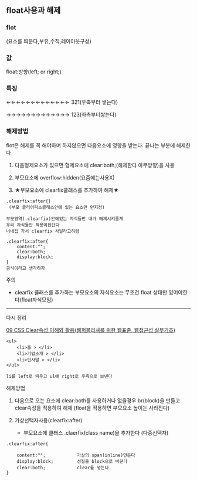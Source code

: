 ## float사용과 해제

### flot
(요소를 띄운다,부유,수직,레이아웃구성)


### 값
float:방향(left; or right;)

### 특징

←←←←←←←←←←←←←
321(우측부터 쌓는다)

→→→→→→→→→→→→→
123(좌측부터쌓는다)

### 해제방법
flot은 해제를 꼭 해야하며 하지않으면 다음요소에 영향을 받는다. 끝나는 부분에 해제한다

1. 다음형제요소가 있으면 
형제요소에 clear:both;(해제한다 아무방향)을 사용

2. 부모요소에 overflow:hidden(요즘에는사용X)

3. ★부모요소에 clearfix클래스를 추가하여 해제★

~~~
.clearfix:after{}
 (부모 클리어픽스클래스안에 있는 요소만 만지정)

부모영역(.clearfix)안에있는 자식들만 내가 해제시켜줄게
우리 자식들만 적용이된단다
너네집 가서 clearfix 사달라고하렴

.clearfix:after{
    content:"";
    clear:both;
    display:block;
}
공식이라고 생각하자
~~~

주의

+ clearfix 클래스를 추가하는 부모요소의 자식요소는
무조건 float 상태만 있어야한다(float자식모임)


---

다시 정리

[09 CSS Clear속성 이해와 활용(웹퍼블리셔를 위한 웹표준, 웹접근성 실무기초)](https://www.youtube.com/watch?v=641i0NjaqBs&list=PL_6yF2upGJYu-mdzvejWuz6zLd5EOFQKf&index=9)

~~~
<ul>
    <li>홈 > </li>
    <li>기업소개 > </li>
    <li>인사말 > </li>
</ul>

li를 left로 띄우고 ul에 right로 우측으로 보낸다

~~~

해제방법

1. 다음으로 오는 요소에 clear:both를 사용하거나 
없을경우 br(block)을 만들고 clear속성을 적용하여 해제
(float을 적용하면 부모요소 높이는 사라진다)

2. 가상선택자사용(clearfix:after)

    + 부모요소에 클래스 .claerfix(class name)을 추가한다
(다중선택자)

~~~
.clearfix:after{

    content:"";            가상의 span(inline)만든다
    display:block;         성질을 block으로 바꾼다
    clear:both;            clear를 넣는다.
}

~~~






    